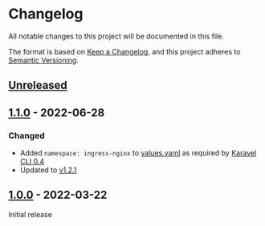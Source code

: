 # Changelog

All notable changes to this project will be documented in this file.

The format is based on [Keep a Changelog](https://keepachangelog.com/en/1.0.0/),
and this project adheres to [Semantic Versioning](https://semver.org/spec/v2.0.0.html).

## [Unreleased]

## [1.1.0] - 2022-06-28

### Changed

- Added `namespace: ingress-nginx` to [values.yaml](chart/values.yaml) as required by [Karavel CLI 0.4](https://github.com/karavel-io/cli/releases/tag/v0.4.0)
- Updated to [v1.2.1](https://github.com/kubernetes/ingress-nginx/releases/tag/controller-v1.2.1)

## [1.0.0] - 2022-03-22

Initial release

[unreleased]: https://github.com/karavel-io/platform-component-ingress-nginx/compare/1.0.0...HEAD
[1.1.0]: https://github.com/karavel-io/platform-component-ingress-nginx/compare/1.0.0...1.1.0
[1.0.0]: https://github.com/karavel-io/platform-component-ingress-nginx/releases/tag/1.0.0
